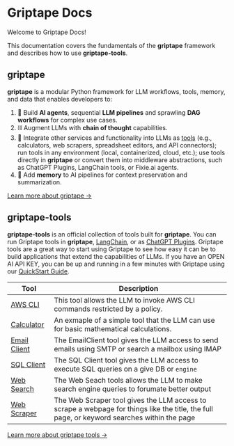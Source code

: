 # Griptape Docs

Welcome to Griptape Docs!

This documentation covers the fundamentals of the **griptape** framework and describes how to use **griptape-tools**.

## griptape

**griptape** is a modular Python framework for LLM workflows, tools, memory, and data that enables developers to:

1. 🤖 Build **AI agents**, sequential **LLM pipelines** and sprawling **DAG workflows** for complex use cases.
2. ⛓️ Augment LLMs with **chain of thought** capabilities.
3. 🧰️ Integrate other services and functionality into LLMs as [tools](https://github.com/griptape-ai/griptape-tools) (e.g., calculators, web scrapers, spreadsheet editors, and API connectors); run tools in any environment (local, containerized, cloud, etc.); use tools directly in **griptape** or convert them into middleware abstractions, such as ChatGPT Plugins, LangChain tools, or Fixie.ai agents.
4. 💾 Add **memory** to AI pipelines for context preservation and summarization.

[Learn more about griptape →](griptape-framework/)

## griptape-tools

**griptape-tools** is an official collection of tools built for **griptape**. You can run Griptape tools in **griptape**, [LangChain](https://github.com/hwchase17/langchain), or as [ChatGPT Plugins](https://platform.openai.com/docs/plugins/introduction). Griptape tools are a great way to start using Griptape to see how easy it can be to build applications that extend the capabilities of LLMs. If you have an OPEN AI API KEY, you can be up and running in a few minutes with Griptape using our [QuickStart Guide](griptape-tools/index.md).

| Tool                                                          | Description                          |  
|---------------------------------------------------------------| ------------------------------------ |
| [AWS CLI](griptape-tools/official-tools/aws-cli.md)           | This tool allows the LLM to invoke AWS CLI commands restricted by a policy. |
| [Calculator](griptape-tools/official-tools/calculator.md)     | An exmaple of a simple tool that the LLM can use for basic mathematical calculations.  | 
| [Email Client](griptape-tools/official-tools/email-client.md) | The EmailClient tool gives the LLM access to send emails using SMTP or search a mailbox using IMAP |
| [SQL Client](griptape-tools/official-tools/sql-client.md)     | The SQL Client tool gives the LLM access to execute SQL queries on a give DB or `engine` |
| [Web Search](griptape-tools/official-tools/web-search.md)     | The Web Seach tools allows the LLM to make search engine queries to forumate better output |
| [Web Scraper](griptape-tools/official-tools/web-scraper.md)   | The Web Scraper tool gives the LLM access to scrape a webpage for things like the title, the full page, or keyword searches within the page |

[Learn more about griptape tools →](griptape-tools/)